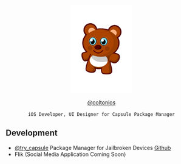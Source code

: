 <div align="center">

<img src="https://github.com/coltonios/coltonios.github.io/blob/master/CydiaIcon.png" width="160" height="230" />

[@coltonios](https://twitter.com/coltonios)

``` 
iOS Developer, UI Designer for Capsule Package Manager
```

</div>

## Development

- [@try_capsule](https://twitter.com/try_capsule) Package Manager for Jailbroken Devices [Github](https://github.com/trycapsuledev/trycapsuledev.github.io)</br>
- Flik (Social Media Application Coming Soon)</br>
